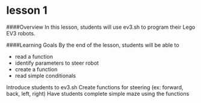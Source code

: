 # lesson 1

####Overview
In this lesson, students will use ev3.sh to program their Lego EV3 robots.

####Learning Goals
By the end of the lesson, students will be able to
* read a function
* identify parameters to steer robot
* create a function
* read simple conditionals



Introduce students to ev3.sh
Create functions for steering (ex: forward, back, left, right)
Have students complete simple maze using the functions